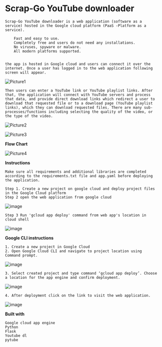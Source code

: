 # Scrap-Go YouTube downloader

    Scrap-Go YouTube downloader is a web application (software as a service) hosted in the Google cloud platform (PaaS -Platform as a service).
    
        Fast and easy to use.
        Completely free and users do not need any installations.
        No viruses, spyware or malware.
        All modern platforms supported.


    the app is hosted in Google cloud and users can connect it over the internet. Once a user has logged in to the web application following screen will appear.

   ![Picture1](https://user-images.githubusercontent.com/98567144/154829648-8312a1db-720f-4f26-8850-ebadf8fc25cd.png)

    Then users can enter a YouTube link or YouTube playlist links. After that, the application will connect with YouTube servers and process that data, and provide direct download links which redirect a user to download that requested file or to a download page (YouTube playlist links), which they can download requested files. There are many sub-processes/functions including selecting the quality of the video, or the type of the video.

   ![Picture2](https://user-images.githubusercontent.com/98567144/154829683-e2677ff4-ed9a-40bc-b830-a5397bbc7b3d.png)

   ![Picture3](https://user-images.githubusercontent.com/98567144/154829685-68e4c959-9b66-42d0-809b-cd7c0b6a7601.png)


**Flow Chart**

   ![Picture4](https://user-images.githubusercontent.com/98567144/154829702-6ceae6ce-7e17-4460-b087-f8a90b50041b.png)

**Instructions**
    
    Make sure all requirements and additional libraries are completed according to the requirements.txt file and app.yaml before deploying the application.
    
    Step 1. Create a new project on google cloud and deploy project files in the Google Cloud platform
    Step 2 open the web application from google cloud

   ![image](https://user-images.githubusercontent.com/98567144/154829857-33ac1164-f27d-45b4-9e6f-a9ee5994af3f.png)

    Step 3 Run 'gcloud app deploy' command from web app's location in cloud shell

   ![image](https://user-images.githubusercontent.com/98567144/154829864-b6808ee0-f2a6-4271-bca6-cff731432ddd.png)

**Google CLI instructions**

    1. Create a new project in Google Cloud
    2. Open Google Cloud CLI and navigate to project location using Command prompt.

   ![image](https://user-images.githubusercontent.com/98567144/154829882-021523d4-a630-4d88-aefb-3b97c248c27f.png)

    3. Select created project and type command ‘gcloud app deploy’. Choose a location for the app engine and confirm deployment.

   ![image](https://user-images.githubusercontent.com/98567144/154829893-96445c48-a7e7-40da-96b6-ace86c300ccd.png)

    4. After deployment click on the link to visit the web application.

   ![image](https://user-images.githubusercontent.com/98567144/154829905-28a1ad68-6c7a-44ad-88f7-48fda840cced.png)


**Built with**

    Google cloud app engine
    Python
    Flask
    Youtube dl
    pytube


